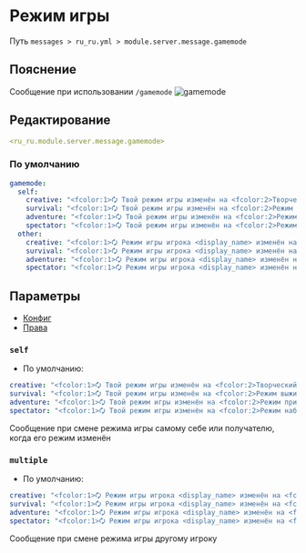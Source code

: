 # Режим игры
Путь `messages > ru_ru.yml > module.server.message.gamemode`

## Пояснение
Сообщение при использовании `/gamemode`
![gamemode](/gamemode.png)

## Редактирование
```yaml
<ru_ru.module.server.message.gamemode>
```

### По умолчанию
```yaml
gamemode:
  self:
    creative: "<fcolor:1>🗘 Твой режим игры изменён на <fcolor:2>Творческий режим"
    survival: "<fcolor:1>🗘 Твой режим игры изменён на <fcolor:2>Режим выживания"
    adventure: "<fcolor:1>🗘 Твой режим игры изменён на <fcolor:2>Режим приключения"
    spectator: "<fcolor:1>🗘 Твой режим игры изменён на <fcolor:2>Режим наблюдателя"
  other:
    creative: "<fcolor:1>🗘 Режим игры игрока <display_name> изменён на <fcolor:2>Творческий режим"
    survival: "<fcolor:1>🗘 Режим игры игрока <display_name> изменён на <fcolor:2>Режим выживания"
    adventure: "<fcolor:1>🗘 Режим игры игрока <display_name> изменён на <fcolor:2>Режим приключения"
    spectator: "<fcolor:1>🗘 Режим игры игрока <display_name> изменён на <fcolor:2>Режим наблюдателя"
```

## Параметры

- [Конфиг](/ru/config/module/server/message/gamemode/)
- [Права](/ru/permissions/module/server/message/gamemode/)

### `self`
- По умолчанию:
```yaml
creative: "<fcolor:1>🗘 Твой режим игры изменён на <fcolor:2>Творческий режим"
survival: "<fcolor:1>🗘 Твой режим игры изменён на <fcolor:2>Режим выживания"
adventure: "<fcolor:1>🗘 Твой режим игры изменён на <fcolor:2>Режим приключения"
spectator: "<fcolor:1>🗘 Твой режим игры изменён на <fcolor:2>Режим наблюдателя"
```

Сообщение при смене режима игры самому себе или получателю, когда его режим изменён

### `multiple`
- По умолчанию:
```yaml
creative: "<fcolor:1>🗘 Режим игры игрока <display_name> изменён на <fcolor:2>Творческий режим"
survival: "<fcolor:1>🗘 Режим игры игрока <display_name> изменён на <fcolor:2>Режим выживания"
adventure: "<fcolor:1>🗘 Режим игры игрока <display_name> изменён на <fcolor:2>Режим приключения"
spectator: "<fcolor:1>🗘 Режим игры игрока <display_name> изменён на <fcolor:2>Режим наблюдателя"
```

Сообщение при смене режима игры другому игроку